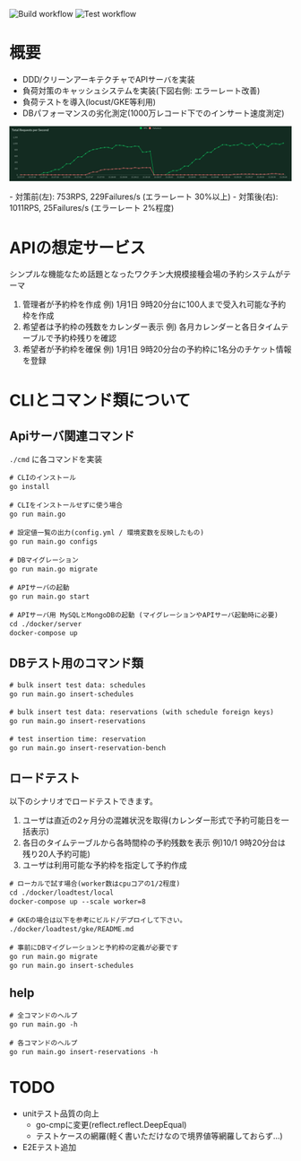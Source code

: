 ![Build workflow](https://github.com/toaru/clean-arch-api/actions/workflows/build.yml/badge.svg)
![Test workflow](https://github.com/toaru/clean-arch-api/actions/workflows/test.yml/badge.svg)

# 概要
- DDD/クリーンアーキテクチャでAPIサーバを実装
- 負荷対策のキャッシュシステムを実装(下図右側: エラーレート改善)
- 負荷テストを導入(locust/GKE等利用)
- DBパフォーマンスの劣化測定(1000万レコード下でのインサート速度測定)

<p align="center"><img src="./docs/locust_result.png" alt="locust result"></p>
- 対策前(左):  753RPS, 229Failures/s (エラーレート 30%以上)
- 対策後(右): 1011RPS,  25Failures/s (エラーレート  2%程度)

# APIの想定サービス
シンプルな機能なため話題となったワクチン大規模接種会場の予約システムがテーマ  
1. 管理者が予約枠を作成                例) 1月1日 9時20分台に100人まで受入れ可能な予約枠を作成
2. 希望者は予約枠の残数をカレンダー表示 例) 各月カレンダーと各日タイムテーブルで予約枠残りを確認
3. 希望者が予約枠を確保                例) 1月1日 9時20分台の予約枠に1名分のチケット情報を登録

# CLIとコマンド類について
## Apiサーバ関連コマンド
`./cmd` に各コマンドを実装

```shell
# CLIのインストール
go install 

# CLIをインストールせずに使う場合
go run main.go

# 設定値一覧の出力(config.yml / 環境変数を反映したもの)
go run main.go configs

# DBマイグレーション
go run main.go migrate

# APIサーバの起動
go run main.go start

# APIサーバ用 MySQLとMongoDBの起動 (マイグレーションやAPIサーバ起動時に必要)
cd ./docker/server
docker-compose up
```

## DBテスト用のコマンド類
```shell
# bulk insert test data: schedules
go run main.go insert-schedules

# bulk insert test data: reservations (with schedule foreign keys)
go run main.go insert-reservations

# test insertion time: reservation
go run main.go insert-reservation-bench
```

## ロードテスト
以下のシナリオでロードテストできます。
1. ユーザは直近の2ヶ月分の混雑状況を取得(カレンダー形式で予約可能日を一括表示)
2. 各日のタイムテーブルから各時間枠の予約残数を表示 例)10/1 9時20分台は残り20人予約可能)
3. ユーザは利用可能な予約枠を指定して予約作成

```shell
# ローカルで試す場合(worker数はcpuコアの1/2程度)
cd ./docker/loadtest/local
docker-compose up --scale worker=8

# GKEの場合は以下を参考にビルド/デプロイして下さい。
./docker/loadtest/gke/README.md

# 事前にDBマイグレーションと予約枠の定義が必要です
go run main.go migrate
go run main.go insert-schedules
```

## help
```shell
# 全コマンドのヘルプ
go run main.go -h

# 各コマンドのヘルプ
go run main.go insert-reservations -h
```

# TODO
- unitテスト品質の向上
  - go-cmpに変更(reflect.reflect.DeepEqual)
  - テストケースの網羅(軽く書いただけなので境界値等網羅しておらず...)
- E2Eテスト追加
